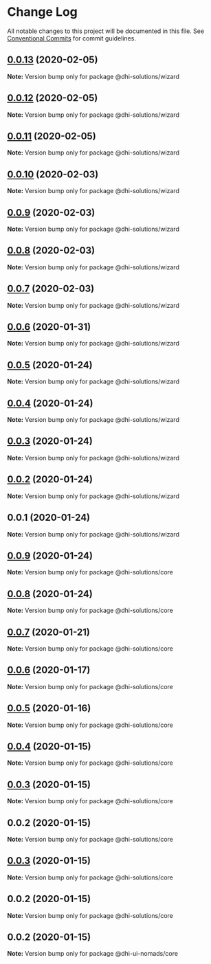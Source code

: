 # Change Log

All notable changes to this project will be documented in this file.
See [Conventional Commits](https://conventionalcommits.org) for commit guidelines.

## [0.0.13](https://github.com/DHI-Solutions/nomads/compare/@dhi-solutions/wizard@0.0.12...@dhi-solutions/wizard@0.0.13) (2020-02-05)

**Note:** Version bump only for package @dhi-solutions/wizard





## [0.0.12](https://github.com/DHI-Solutions/nomads/compare/@dhi-solutions/wizard@0.0.11...@dhi-solutions/wizard@0.0.12) (2020-02-05)

**Note:** Version bump only for package @dhi-solutions/wizard





## [0.0.11](https://github.com/DHI-Solutions/nomads/compare/@dhi-solutions/wizard@0.0.10...@dhi-solutions/wizard@0.0.11) (2020-02-05)

**Note:** Version bump only for package @dhi-solutions/wizard





## [0.0.10](https://github.com/DHI-Solutions/nomads/compare/@dhi-solutions/wizard@0.0.9...@dhi-solutions/wizard@0.0.10) (2020-02-03)

**Note:** Version bump only for package @dhi-solutions/wizard





## [0.0.9](https://github.com/DHI-Solutions/nomads/compare/@dhi-solutions/wizard@0.0.8...@dhi-solutions/wizard@0.0.9) (2020-02-03)

**Note:** Version bump only for package @dhi-solutions/wizard





## [0.0.8](https://github.com/DHI-Solutions/nomads/compare/@dhi-solutions/wizard@0.0.7...@dhi-solutions/wizard@0.0.8) (2020-02-03)

**Note:** Version bump only for package @dhi-solutions/wizard





## [0.0.7](https://github.com/DHI-Solutions/nomads/compare/@dhi-solutions/wizard@0.0.6...@dhi-solutions/wizard@0.0.7) (2020-02-03)

**Note:** Version bump only for package @dhi-solutions/wizard





## [0.0.6](https://github.com/DHI-Solutions/nomads/compare/@dhi-solutions/wizard@0.0.5...@dhi-solutions/wizard@0.0.6) (2020-01-31)

**Note:** Version bump only for package @dhi-solutions/wizard





## [0.0.5](https://github.com/DHI-Solutions/nomads/compare/@dhi-solutions/wizard@0.0.4...@dhi-solutions/wizard@0.0.5) (2020-01-24)

**Note:** Version bump only for package @dhi-solutions/wizard





## [0.0.4](https://github.com/DHI-Solutions/nomads/compare/@dhi-solutions/wizard@0.0.3...@dhi-solutions/wizard@0.0.4) (2020-01-24)

**Note:** Version bump only for package @dhi-solutions/wizard





## [0.0.3](https://github.com/DHI-Solutions/nomads/compare/@dhi-solutions/wizard@0.0.2...@dhi-solutions/wizard@0.0.3) (2020-01-24)

**Note:** Version bump only for package @dhi-solutions/wizard





## [0.0.2](https://github.com/DHI-Solutions/nomads/compare/@dhi-solutions/wizard@0.0.1...@dhi-solutions/wizard@0.0.2) (2020-01-24)

**Note:** Version bump only for package @dhi-solutions/wizard





## 0.0.1 (2020-01-24)

**Note:** Version bump only for package @dhi-solutions/wizard





## [0.0.9](https://github.com/DHI-Solutions/nomads/compare/@dhi-solutions/core@0.0.8...@dhi-solutions/core@0.0.9) (2020-01-24)

**Note:** Version bump only for package @dhi-solutions/core





## [0.0.8](https://github.com/DHI-Solutions/nomads/compare/@dhi-solutions/core@0.0.7...@dhi-solutions/core@0.0.8) (2020-01-24)

**Note:** Version bump only for package @dhi-solutions/core





## [0.0.7](https://github.com/DHI-Solutions/nomads/compare/@dhi-solutions/core@0.0.6...@dhi-solutions/core@0.0.7) (2020-01-21)

**Note:** Version bump only for package @dhi-solutions/core





## [0.0.6](https://github.com/DHI-Solutions/nomads/compare/@dhi-solutions/core@0.0.5...@dhi-solutions/core@0.0.6) (2020-01-17)

**Note:** Version bump only for package @dhi-solutions/core





## [0.0.5](https://github.com/DHI-Solutions/nomads/compare/@dhi-solutions/core@0.0.4...@dhi-solutions/core@0.0.5) (2020-01-16)

**Note:** Version bump only for package @dhi-solutions/core





## [0.0.4](https://github.com/DHI-Solutions/nomads/compare/@dhi-solutions/core@0.0.3...@dhi-solutions/core@0.0.4) (2020-01-15)

**Note:** Version bump only for package @dhi-solutions/core





## [0.0.3](https://github.com/DHI-Solutions/nomads/compare/@dhi-solutions/core@0.0.2...@dhi-solutions/core@0.0.3) (2020-01-15)

**Note:** Version bump only for package @dhi-solutions/core





## 0.0.2 (2020-01-15)

**Note:** Version bump only for package @dhi-solutions/core





## [0.0.3](https://github.com/DHI-Solutions/nomads/compare/@dhi-solutions/core@0.0.2...@dhi-solutions/core@0.0.3) (2020-01-15)

**Note:** Version bump only for package @dhi-solutions/core





## 0.0.2 (2020-01-15)

**Note:** Version bump only for package @dhi-solutions/core





## 0.0.2 (2020-01-15)

**Note:** Version bump only for package @dhi-ui-nomads/core
